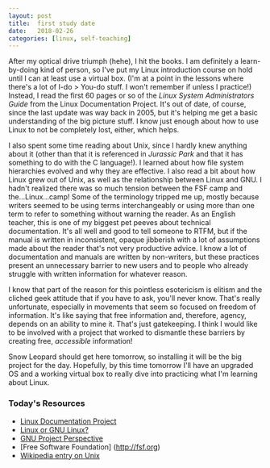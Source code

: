 ```yaml
---
layout: post
title:  first study date
date:   2018-02-26
categories: [linux, self-teaching]
---
```


After my optical drive triumph (hehe), I hit the books. I am definitely a learn-by-doing kind of person, so I've put my Linux introduction course on hold until I can at least use a virtual box. (I'm at a point in the lessons where there's a lot of I-do > You-do stuff. I won't remember if unless I practice!) Instead, I read the first 60 pages or so of the _Linux System Administrators Guide_ from the Linux Documentation Project. It's out of date, of course, since the last update was way back in 2005, but it's helping me get a basic understanding of the big picture stuff. I know just enough about how to use Linux to not be completely lost, either, which helps.

I also spent some time reading about Unix, since I hardly knew anything about it (other than that it is referenced in _Jurassic Park_ and that it has something to do with the C language!). I learned about how file system hierarchies evolved and why they are effective. I also read a bit about how Linux grew out of Unix, as well as the relationship between Linux and GNU. I hadn't realized there was so much tension between the FSF camp and the...Linux...camp! Some of the terminology tripped me up, mostly because writers seemed to be using terms interchangeably or using more than one term to refer to something without warning the reader. As an English teacher, this is one of my biggest pet peeves about technical documentation. It's all well and good to tell someone to RTFM, but if the manual is written in inconsistent, opaque jibberish with a lot of assumptions made about the reader that's not very productive advice. I know a lot of documentation and manuals are written by non-writers, but these practices present an unnecessary barrier to new users and to people who already struggle with written information for whatever reason.

I know that part of the reason for this pointless esotericism is elitism and the cliched geek attitude that if you have to ask, you'll never know. That's really unfortunate, especially in movements that seem so focused on freedom of information. It's like saying that free information and, therefore, agency, depends on an ability to mine it. That's just gatekeeping. I think I would like to be involved with a project that worked to dismantle these barriers by creating free, _accessible_ information! 

Snow Leopard should get here tomorrow, so installing it will be the big project for the day. Hopefully, by this time tomorrow I'll have an upgraded OS and a working virtual box to really dive into practicing what I'm learning about Linux.

### Today's Resources
* [Linux Documentation Project](http://www.tldp.org/)
* [Linux or GNU Linux?](http://linux.topology.org/lingl.html)
* [GNU Project Perspective](http://www.gnu.org/gnu/linux-and-gnu.html)
* [Free Software Foundation] (http://fsf.org)
* [Wikipedia entry on Unix](https://en.wikipedia.org/wiki/Unix)
